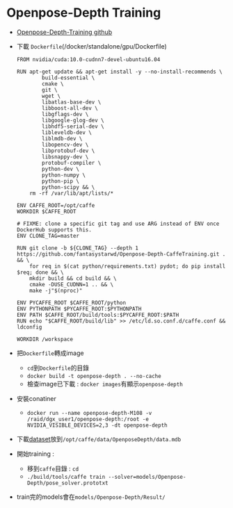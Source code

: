 # Openpose-Depth Training

- [Openpose-Depth-Training github](https://github.com/fantasystarwd/Openpose-Depth-CaffeTraining)

- 下載 `Dockerfile`(/docker/standalone/gpu/Dockerfile)
    ```
    FROM nvidia/cuda:10.0-cudnn7-devel-ubuntu16.04

    RUN apt-get update && apt-get install -y --no-install-recommends \
            build-essential \
            cmake \
            git \
            wget \
            libatlas-base-dev \
            libboost-all-dev \
            libgflags-dev \
            libgoogle-glog-dev \
            libhdf5-serial-dev \
            libleveldb-dev \
            liblmdb-dev \
            libopencv-dev \
            libprotobuf-dev \
            libsnappy-dev \
            protobuf-compiler \
            python-dev \
            python-numpy \
            python-pip \
            python-scipy && \
        rm -rf /var/lib/apt/lists/*

    ENV CAFFE_ROOT=/opt/caffe
    WORKDIR $CAFFE_ROOT

    # FIXME: clone a specific git tag and use ARG instead of ENV once DockerHub supports this.
    ENV CLONE_TAG=master

    RUN git clone -b ${CLONE_TAG} --depth 1 https://github.com/fantasystarwd/Openpose-Depth-CaffeTraining.git . && \
        for req in $(cat python/requirements.txt) pydot; do pip install $req; done && \
        mkdir build && cd build && \
        cmake -DUSE_CUDNN=1 .. && \
        make -j"$(nproc)"

    ENV PYCAFFE_ROOT $CAFFE_ROOT/python
    ENV PYTHONPATH $PYCAFFE_ROOT:$PYTHONPATH
    ENV PATH $CAFFE_ROOT/build/tools:$PYCAFFE_ROOT:$PATH
    RUN echo "$CAFFE_ROOT/build/lib" >> /etc/ld.so.conf.d/caffe.conf && ldconfig

    WORKDIR /workspace
    ```
- 把`Dockerfile`轉成image
    - `cd`到`Dockerfile`的目錄
    - `docker build -t openpose-depth . --no-cache`
    - 檢查image已下載 : `docker images`有顯示`openpose-depth`

- 安裝conatiner
    - `docker run --name openpose-depth-M108 -v /raid/dgx_user1/openpose-depth:/root -e NVIDIA_VISIBLE_DEVICES=2,3 -dt openpose-depth`

- 下載[dataset](https://drive.google.com/file/d/1XixBJBTWIex28TW0RR0vRZm6cqMYuYCL/view)放到`/opt/caffe/data/OpenposeDepth/data.mdb`

- 開始training :
    - 移到`caffe`目錄 : `cd `
    - `./build/tools/caffe train --solver=models/Openpose-Depth/pose_solver.prototxt`

- train完的models會在`models/Openpose-Depth/Result/
    `